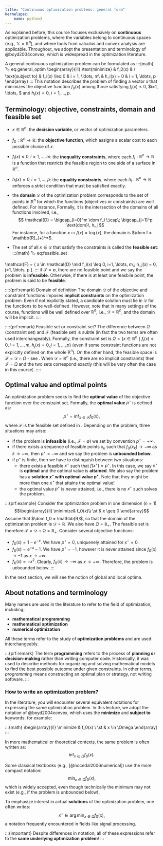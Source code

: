 ```yaml
--- 
title: "Continuous optimization problems: general form"
kernelspec:
    name: python3
---
```


As explained before, this course focuses exclusively on **continuous** optimization problems, where the variables belong to continuous spaces (e.g., $\mathbb{X} = \mathbb{R}^n$), and where tools from calculus and convex analysis are applicable. Throughout, we adopt the presentation and terminology of @boyd2004convex, which is widespread in the optimization literature.   

A general continuous optimization problem can be formulated as
:::{math}
:label: eq:general_optim
\begin{array}{lll}
\text{minimize}     & f_0(x) & \\
\text{subject to}   & f_i(x) \leq 0 & i = 1, \ldots, m\\
& h_i(x)  = 0 & i = 1, \ldots, p
\end{array}
:::
This notation describes the problem of finding a vector $x$ that minimizes the objective function $f_0(x)$ among those satisfying $f_i(x) \leq 0$, $i=1, \ldots, $ and $h_i(x) = 0$, $i=1, \ldots, p$. 

## Terminology: objective, constraints, domain and feasible set

- $x \in \mathbb{R}^n$: the **decision variable**, or vector of optimization parameters.
- $f_0: \mathbb{R}^n \to \mathbb{R}$: the **objective function**, which assigns a scalar cost to each possible choice of $x$. 
- $f_i(x) \leq 0, i=1, \ldots, m$: the **inequality constraints**, where each $f_i: \mathbb{R}^n \to \mathbb{R}$ is a function that restricts the feasible region to one side of a surface in $\mathbb{R}^n$.
- $h_i(x) = 0, i=1, \ldots, p$: the **equality constraints**, where each $h_i: \mathbb{R}^n \to \mathbb{R}$ enforces a strict condition that must be satisfied exactly.
- the **domain** $\mathcal{D}$ of the optimization problem [](#eq:general_optim) corresponds to the set of points in $\mathbb{R}^n$ for which the functions (objectives or constraints) are well defined. For instance, Formally, it is the intersection of the domains of all functions involved, i.e., 
$$
\mathcal{D} = \bigcap_{i=0}^m \dom f_i \;\cap\; \bigcap_{j=1}^p \text{dom}\, h_j
$$
For instance, for a function $x \mapsto f(x)=\log(x)$, the domain is $\dom f = \mathbb{R}_{+}^*$. 

- The set of all $x \in \mathcal{D}$ that satisfy the constraints is called the **feasible set**:
:::{math}
:label: eq:feasible_set

\mathcal{F} = \{ x \in \mathcal{D} \mid f_i(x) \leq 0, i=1, \ldots, m,\; h_j(x) = 0, j=1, \ldots, p \}.
:::
if $\mathcal{F} = \emptyset$, there are no feasible point and we say the problem is **infeasible**. Otherwise, if there is at least one feasbile point, the problem is said to be **feasible**. 

::::{prf:remark} Domain of definition
The domain $\mathcal{D}$ of the objective and constraint functions imposes **implicit constraints** on the optimization problem. Even if not explicitly stated, a candidate solution must lie in $\mathcal{D}$ for the functions to be well-defined. 
However, note that in many settings of the course, functions will be well defined over $\mathbb{R}^n$, i.e., $\mathcal{D}=\mathbb{R}^n$, and the domain will be implicit. 
::::

::::{prf:remark} Feasible set or constraint set? 
The difference between $\Omega$ (constraint set) and $\mathcal{F}$ (feasible set) is subtle (in fact the two terms are often used interchangeably). Formally, the constraint set is $\Omega = \{x \in \mathbb{R}^n \mid f_i(x) \leq 0, i=1, \ldots, m,\; h_j(x) = 0, j=1, \ldots, p \}$ (even if some constraint functions are not explicitly defined on the whole $\mathbb{R}^n$). 
On the other hand, the feasible space is $\mathcal{F} = \mathcal{D} \cap \Omega$ - see [](#eq:feasible_set). When $\mathcal{D} = \mathbb{R}^n$ (i.e., there are no implicit constraints) then $\mathcal{F} = \Omega$ and the two sets correspond exactly (this will be very often the case in this course).
::::

## Optimal value and optimal points

An optimization problem seeks to find the **optimal value** of the objective function over the constraint set. Formally, the **optimal value** $p^\star$ is defined as:
$$
p^\star = \inf_{x \in \mathcal{F}} f_0(x),
$$
where $\mathcal{F}$ is the feasible set defined in [](#eq:feasible_set). Depending on the problem, three situations may arise:

- if the problem is **infeasible** (i.e., $\mathcal{F} = \emptyset$) we set by convention $p^\star = +\infty$.
- if there exists a sequence of feasible points $x_k$ such that $f_0(x_k) \to -\infty$ as $k\to + \infty$, then $p^\star = -\infty$ and we say the problem is **unbounded below**.
- if $p^\star$ is finite, then we have to distinguish between two situations: 
    - there exists a feasible $x^\star$ such that $f(x^\star) = p^\star$. In this case, we say $x^\star$ is **optimal** and the optimal value is **attained**. We also say the problem [](#eq:general_optim) has a **solution $x^\star$ with optimal value $p^\star$**. Note that they might be more than one $x^\star$ that attains the optimal value!
    - the optimal value $p^\star$ is never attained, i.e., there is no $x^\star$ such solves the problem. 

:::{prf:example}
Consider the optimization problem in one dimension ($n=1$)
$$\begin{array}{ll}
\minimize& f_0(x)\\
\st & x \geq 0 \end{array}$$
Assume that $\dom f_0 = \mathbb{R}$, so that the domain of the optimization problem is $\mathcal{D} = \mathbb{R}$. We also have $\Omega = \mathbb{R}_+$. 
The feasible set is therefore $\mathcal{F} = \mathcal{D} \cap \mathcal{\Omega} = \mathbb{R}_+$. 
Consider several objective functions:
- $f_0(x) = 1-e^{-x}$. We have $p^\star = 0$, uniquenely attained for $x^\star = 0$. 
- $f_0(x) = e^{-x} - 1$.  We have $p^\star = -1$, however it is never attained since $f_0(x) \to -1$ as $x\to +\infty$. 
- $f_0(x) = -x^2$. Clearly, $f_0(x) \to -\infty$ as $x \to +\infty$. Therefore, the problem is unbounded below. 
:::

In the next section, we will see the notion of global and local optima. 

## About notations and terminology

Many names are used in the literature to refer to the field of optimization, including:
- **mathematical programming**
- **mathematical optimization**
- **numerical optimization**

All these terms refer to the study of **optimization problems** and are used interchangeably. 

:::{prf:remark}
The term **programming** refers to the process of **planning or decision-making** rather than writing computer code. Historically, it was used to describe methods for organizing and solving mathematical models to find the best possible outcome under given constraints. In other terms, *programming* means constructing an optimal plan or strategy, not writing software.
:::

### How to write an optimization problem? 

In the literature, you will encounter several equivalent notations for expressing the same optimization problem. In this lecture, we adopt the notation of @boyd2004convex, which uses the **minimize** and **subject to** keywords, for example:

:::{math}
\begin{array}{ll}
\minimize & f_0(x) \\
\st & x \in \Omega
\end{array}
:::

In more mathematical or theoretical contexts, the same problem is often written as:
$$
\inf_{x \in \Omega} f_0(x).
$$

Some classical textbooks (e.g., [@nocedal2006numerical]) use the more compact notation:
$$
\min_{x \in \Omega} f_0(x),
$$
which is widely accepted, even though technically the minimum may not exist (e.g., if the problem is unbounded below).

To emphasize interest in actual **solutions** of the optimization problem, one often writes:
$$
x^\star \in \arg\min_{x \in \Omega} f_0(x),
$$
a notation frequently encountered in fields like signal processing.

:::{important}
Despite differences in notation, all of these expressions refer to the **same underlying optimization problem**!
:::

